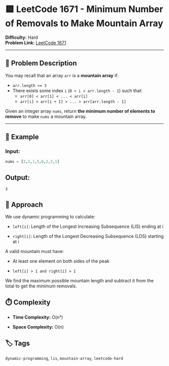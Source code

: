 # 🟨 LeetCode 1671 - Minimum Number of Removals to Make Mountain Array

**Difficulty:** Hard  
**Problem Link:** [LeetCode 1671](https://leetcode.com/problems/minimum-number-of-removals-to-make-mountain-array)

---

## 📘 Problem Description

You may recall that an array `arr` is a **mountain array** if:

- `arr.length >= 3`
- There exists some index `i` (`0 < i < arr.length - 1`) such that:
  - `arr[0] < arr[1] < ... < arr[i]`
  - `arr[i] > arr[i + 1] > ... > arr[arr.length - 1]`

Given an integer array `nums`, return **the minimum number of elements to remove** to make `nums` a mountain array.

---

## 🧪 Example

### Input:
```python
nums = [2,1,1,5,6,2,3,1]
```

## Output:
`3`

## 🚀 Approach

We use dynamic programming to calculate:

- `left[i]`: Length of the Longest Increasing Subsequence (LIS) ending at i

- `right[i]`: Length of the Longest Decreasing Subsequence (LDS) starting at i

A valid mountain must have:

- At least one element on both sides of the peak

- `left[i] > 1 and right[i] > 1`

We find the maximum possible mountain length and subtract it from the total to get the minimum removals.

## ⏱️ Complexity

- **Time Complexity:** O(n²)

- **Space Complexity:** O(n)

## 🏷️ Tags

`dynamic-programming`, `lis`, `mountain-array`, `leetcode-hard`